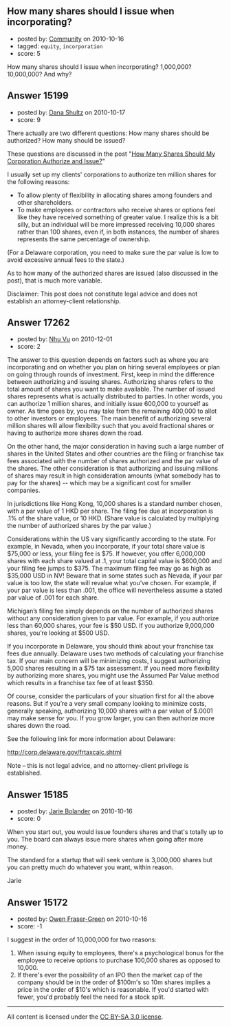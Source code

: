 ## How many shares should I issue when incorporating?

- posted by: [Community](https://stackexchange.com/users/-1/-1-community) on 2010-10-16
- tagged: `equity`, `incorporation`
- score: 5

How many shares should I issue when incorporating? 1,000,000? 10,000,000? And why?




## Answer 15199

- posted by: [Dana Shultz](https://stackexchange.com/users/-1/1841-dana-shultz) on 2010-10-17
- score: 9

<p>There actually are two different questions: How many shares should be authorized? How many should be issued?</p>

<p>These questions are discussed in the post "<a href="http://dana.sh/9q4OoC">How Many Shares Should My Corporation Authorize and Issue?</a>"</p>

<p>I usually set up my clients' corporations to authorize ten million shares for the following reasons:</p>

<ul>
<li>To allow plenty of flexibility in allocating shares among founders and other shareholders.</li>
<li>To make employees or contractors who receive shares or options feel like they have received something of greater value. I realize this is a bit  silly, but an individual will be more impressed receiving 10,000 shares rather than 100 shares, even if, in both instances, the number of shares represents the same percentage of ownership.</li>
</ul>

<p>(For a Delaware corporation, you need to make sure the par value is low to avoid excessive annual fees to the state.)</p>

<p>As to how many of the authorized shares are issued (also discussed in the post), that is much more variable.</p>

<p>Disclaimer: This post does not constitute legal advice and does not establish an attorney-client relationship.</p>



## Answer 17262

- posted by: [Nhu Vu](https://stackexchange.com/users/-1/5731-nhu-vu) on 2010-12-01
- score: 2

The answer to this question depends on factors such as where you are incorporating and on whether you plan on hiring several employees or plan on going through rounds of investment.  First, keep in mind the difference between authorizing and issuing shares.  Authorizing shares refers to the total amount of shares you want to make available.  The number of issued shares represents what is actually distributed to parties.  In other words, you can authorize 1 million shares, and initially issue 600,000 to yourself as owner.  As time goes by, you may take from the remaining 400,000 to allot to other investors or employees.  The main benefit of authorizing several million shares will allow flexibility such that you avoid fractional shares or having to authorize more shares down the road.

On the other hand, the major consideration in having such a large number of shares in the United States and other countries are the filing or franchise tax fees associated with the number of shares authorized and the par value of the shares.  The other consideration is that authorizing and issuing millions of shares may result in high consideration amounts (what somebody has to pay for the shares) -- which may be a significant cost for smaller companies.

In jurisdictions like Hong Kong, 10,000 shares is a standard number chosen, with a par value of 1 HKD per share.  The filing fee due at incorporation is .1% of the share value, or 10 HKD.  (Share value is calculated by multiplying the number of authorized shares by the par value.)

Considerations within the US vary significantly according to the state. For example, in Nevada, when you incorporate, if your total share value is $75,000 or less, your filing fee is $75.  If however, you offer 6,000,000 shares with each share valued at .1, your total capital value is $600,000 and your filing fee jumps to $375.  The maximum filing fee may go as high as $35,000 USD in NV!  Beware that in some states such as Nevada, if your par value is too low, the state will revalue what you’ve chosen.  For example, if your par value is less than .001, the office will nevertheless assume a stated par value of .001 for each share.  

Michigan’s filing fee simply depends on the number of authorized shares without any consideration given to par value.  For example, if you authorize less than 60,000 shares, your fee is $50 USD.  If you authorize 9,000,000 shares, you’re looking at $500 USD.

If you incorporate in Delaware, you should think about your franchise tax fees due annually.  Delaware uses two methods of calculating your franchise tax.  If your main concern will be minimizing costs, I suggest authorizing 5,000 shares resulting in a $75 tax assessment.  If you need more flexibility by authorizing more shares, you might use the Assumed Par Value method which results in a franchise tax fee of at least $350.

Of course, consider the particulars of your situation first for all the above reasons.  But if you’re a very small company looking to minimize costs, generally speaking, authorizing 10,000 shares with a par value of $.0001 may make sense for you.  If you grow larger, you can then authorize more shares down the road.

See the following link for more information about Delaware: 

http://corp.delaware.gov/frtaxcalc.shtml

Note – this is not legal advice, and no attorney-client privilege is established.



## Answer 15185

- posted by: [Jarie Bolander](https://stackexchange.com/users/-1/585-jarie-bolander) on 2010-10-16
- score: 0

When you start out, you would issue founders shares and that's totally up to you. The board can always issue more shares when going after more money.

The standard for a startup that will seek venture is 3,000,000 shares but you can pretty much do whatever you want, within reason.

Jarie


## Answer 15172

- posted by: [Owen Fraser-Green](https://stackexchange.com/users/-1/4818-owen-fraser-green) on 2010-10-16
- score: -1

I suggest in the order of 10,000,000 for two reasons:

 1. When issuing equity to employees, there's a psychological bonus for the employee to receive options to purchase 100,000 shares as opposed to 10,000.
 1. If there's ever the possibility of an IPO then the market cap of the company should be in the order of $100m's so 10m shares implies a price in the order of $10's which is reasonable. If you'd started with fewer, you'd probably feel the need for a stock split.







---

All content is licensed under the [CC BY-SA 3.0 license](https://creativecommons.org/licenses/by-sa/3.0/).
